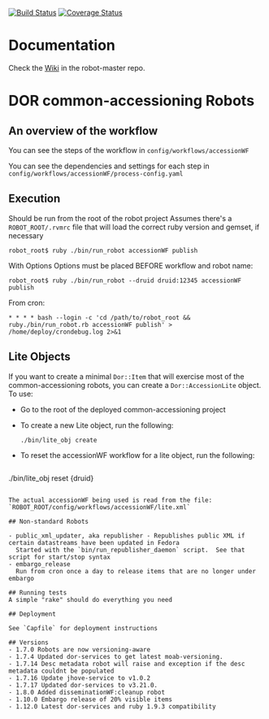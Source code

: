 [![Build Status](https://travis-ci.org/sul-dlss/common-accessioning.svg?branch=master)](https://travis-ci.org/sul-dlss/common-accessioning) [![Coverage Status](https://coveralls.io/repos/sul-dlss/common-accessioning/badge.svg?branch=master&service=github)](https://coveralls.io/github/sul-dlss/common-accessioning?branch=master)

# Documentation

Check the [Wiki](https://github.com/sul-dlss/robot-master/wiki) in the robot-master repo.

# DOR common-accessioning Robots

## An overview of the workflow

You can see the steps of the workflow in `config/workflows/accessionWF`

You can see the dependencies and settings for each step in `config/workflows/accessionWF/process-config.yaml`

## Execution

Should be run from the root of the robot project
Assumes there's a `ROBOT_ROOT/.rvmrc` file that will load the correct ruby version and gemset, if necessary

```console
robot_root$ ruby ./bin/run_robot accessionWF publish
```

With Options
Options must be placed BEFORE workflow and robot name:

```console
robot_root$ ruby ./bin/run_robot --druid druid:12345 accessionWF publish
```

From cron:

```
* * * * bash --login -c 'cd /path/to/robot_root && ruby./bin/run_robot.rb accessionWF publish' > /home/deploy/crondebug.log 2>&1
```

## Lite Objects

If you want to create a minimal `Dor::Item` that will exercise most of the common-accessioning robots, you can create a `Dor::AccessionLite` object.  To use:

- Go to the root of the deployed common-accessioning project
- To create a new Lite object, run the following:

  ```console
  ./bin/lite_obj create
  ```
- To reset the accessionWF workflow for a lite object, run the following:

  ```console
 ./bin/lite_obj reset {druid}
  ```

  The actual accessionWF being used is read from the file:
 `ROBOT_ROOT/config/workflows/accessionWF/lite.xml`

## Non-standard Robots

- public_xml_updater, aka republisher - Republishes public XML if certain datastreams have been updated in Fedora
    Started with the `bin/run_republisher_daemon` script.  See that script for start/stop syntax
- embargo_release
    Run from cron once a day to release items that are no longer under embargo

## Running tests
A simple "rake" should do everything you need

## Deployment

See `Capfile` for deployment instructions

## Versions
 - 1.7.0 Robots are now versioning-aware
 - 1.7.4 Updated dor-services to get latest moab-versioning.
 - 1.7.14 Desc metadata robot will raise and exception if the desc metadata couldnt be populated
 - 1.7.16 Update jhove-service to v1.0.2
 - 1.7.17 Updated dor-services to v3.21.0.
 - 1.8.0 Added disseminationWF:cleanup robot
 - 1.10.0 Embargo release of 20% visible items
 - 1.12.0 Latest dor-services and ruby 1.9.3 compatibility
